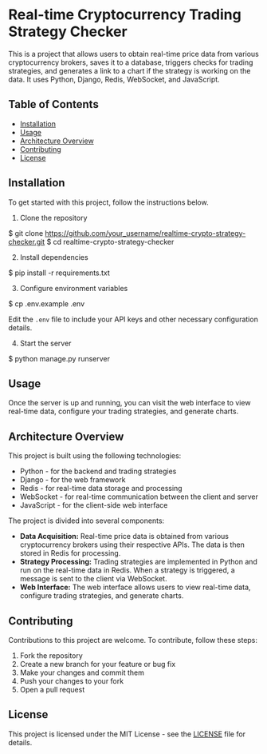 # Real-time Cryptocurrency Trading Strategy Checker

This is a project that allows users to obtain real-time price data from various cryptocurrency brokers, saves it to a database, triggers checks for trading strategies, and generates a link to a chart if the strategy is working on the data. It uses Python, Django, Redis, WebSocket, and JavaScript.

## Table of Contents
- [Installation](#installation)
- [Usage](#usage)
- [Architecture Overview](#architecture-overview)
- [Contributing](#contributing)
- [License](#license)

## Installation

To get started with this project, follow the instructions below.

1. Clone the repository

$ git clone https://github.com/your_username/realtime-crypto-strategy-checker.git
$ cd realtime-crypto-strategy-checker

2. Install dependencies

$ pip install -r requirements.txt


3. Configure environment variables

$ cp .env.example .env

Edit the `.env` file to include your API keys and other necessary configuration details.

4. Start the server

$ python manage.py runserver


## Usage

Once the server is up and running, you can visit the web interface to view real-time data, configure your trading strategies, and generate charts.

## Architecture Overview

This project is built using the following technologies:

- Python - for the backend and trading strategies
- Django - for the web framework
- Redis - for real-time data storage and processing
- WebSocket - for real-time communication between the client and server
- JavaScript - for the client-side web interface

The project is divided into several components:

- **Data Acquisition:** Real-time price data is obtained from various cryptocurrency brokers using their respective APIs. The data is then stored in Redis for processing.
- **Strategy Processing:** Trading strategies are implemented in Python and run on the real-time data in Redis. When a strategy is triggered, a message is sent to the client via WebSocket.
- **Web Interface:** The web interface allows users to view real-time data, configure trading strategies, and generate charts.

## Contributing

Contributions to this project are welcome. To contribute, follow these steps:

1. Fork the repository
2. Create a new branch for your feature or bug fix
3. Make your changes and commit them
4. Push your changes to your fork
5. Open a pull request

## License

This project is licensed under the MIT License - see the [LICENSE](LICENSE) file for details.